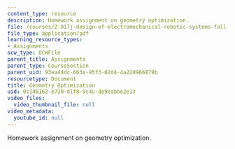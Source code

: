 ```yaml
---
content_type: resource
description: Homework assignment on geometry optimization.
file: /courses/2-017j-design-of-electromechanical-robotic-systems-fall-2009/0c1d6162e720d1f89c4cde9eabbe2e13_MIT2_017JF09_p25.pdf
file_type: application/pdf
learning_resource_types:
- Assignments
ocw_type: OCWFile
parent_title: Assignments
parent_type: CourseSection
parent_uid: 93ea44dc-663a-95f3-02d4-4a220966879b
resourcetype: Document
title: Geometry Optimization
uid: 0c1d6162-e720-d1f8-9c4c-de9eabbe2e13
video_files:
  video_thumbnail_file: null
video_metadata:
  youtube_id: null
---
```

Homework assignment on geometry optimization.

